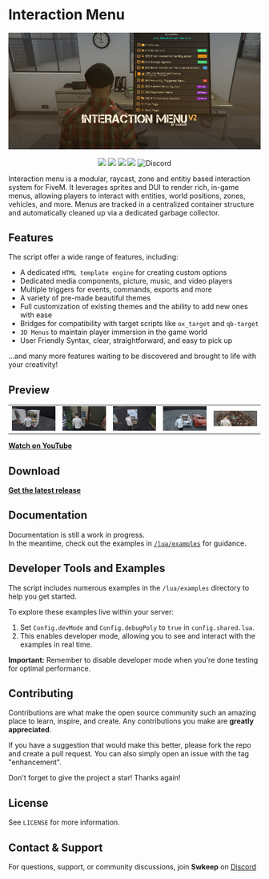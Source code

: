 # Interaction Menu

<center>
    <img src=".github/images/interaction-menu-v2.jpg" />
</center>

<center>

![](https://img.shields.io/github/v/release/swkeep/interaction-menu?logo=github)
![](https://img.shields.io/github/downloads/swkeep/interaction-menu/total?logo=github)
![](https://img.shields.io/github/downloads/swkeep/interaction-menu/latest/total?logo=github)
![](https://img.shields.io/github/stars/swkeep/interaction-menu?logo=github)
![Discord](https://img.shields.io/discord/988158464276693012?logo=discord)

</center>

Interaction menu is a modular, raycast, zone and entitiy based interaction system for FiveM. It leverages sprites and DUI to render rich, in-game menus, allowing players to interact with entities, world positions, zones, vehicles, and more. Menus are tracked in a centralized container structure and automatically cleaned up via a dedicated garbage collector.

## Features

The script offer a wide range of features, including:

* A dedicated `HTML template engine` for creating custom options
* Dedicated media components, picture, music, and video players
* Multiple triggers for events, commands, exports and more
* A variety of pre-made beautiful themes
* Full customization of existing themes and the ability to add new ones with ease
* Bridges for compatibility with target scripts like `ox_target` and `qb-target`
* `3D Menus` to maintain player immersion in the game world
* User Friendly Syntax, clear, straightforward, and easy to pick up

…and many more features waiting to be discovered and brought to life with your creativity!

## Preview

<center>

<table>
<tr>
    <td align="center">
        <img src=".github/images/preview_1.jpg" alt="Preview 1" />
    </td>
    <td align="center">
        <img src=".github/images/preview_2.jpg" alt="Preview 2" />
    </td>
    <td align="center">
        <img src=".github/images/preview_4.jpg" alt="Preview 4" />
    </td>
    <td align="center">
        <img src=".github/images/preview_5.jpg" alt="Preview 5" />
    </td>
    <td align="center">
        <img src=".github/images/preview_3.jpg" alt="Preview 3" />
    </td>
</tr>
</table>

</center>

**[Watch on YouTube](https://www.youtube.com/watch?v=7ylxnj4HC5A)**

## Download

**[Get the latest release](https://github.com/swkeep/interaction-menu/releases/latest)**

## Documentation

Documentation is still a work in progress.  
In the meantime, check out the examples in [`/lua/examples`](./lua/examples) for guidance.

## Developer Tools and Examples

The script includes numerous examples in the `/lua/examples` directory to help you get started.

To explore these examples live within your server:
1. Set `Config.devMode` and `Config.debugPoly` to `true` in `config.shared.lua`.
2. This enables developer mode, allowing you to see and interact with the examples in real time.

**Important:** Remember to disable developer mode when you're done testing for optimal performance.

<!-- CONTRIBUTING -->
## Contributing

Contributions are what make the open source community such an amazing place to learn, inspire, and create. Any contributions you make are **greatly appreciated**.

If you have a suggestion that would make this better, please fork the repo and create a pull request. You can also simply open an issue with the tag "enhancement".

Don't forget to give the project a star! Thanks again!

<!-- LICENSE -->
## License

See `LICENSE` for more information.

<!-- CONTACT -->
## Contact & Support

For questions, support, or community discussions, join **Swkeep** on [Discord](https://discord.gg/ccMArCwrPV) 